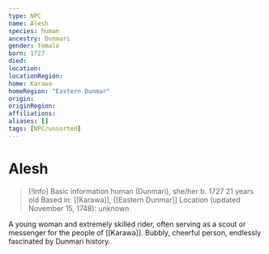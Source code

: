 ```yaml
---
type: NPC
name: Alesh
species: human
ancestry: Dunmari
gender: female
born: 1727
died: 
location: 
locationRegion:
home: Karawa
homeRegion: "Eastern Dunmar"
origin:
originRegion:
affiliations: 
aliases: []
tags: [NPC/unsorted]
---
```

# Alesh
>[!info] Basic information
>human (Dunmari), she/her
>b. 1727
>21 years old
>Based in: [[Karawa]], [[Eastern Dunmar]]
>Location (updated November 15, 1748): unknown

A young woman and extremely skilled rider, often serving as a scout or messenger for the people of [[Karawa]]. Bubbly, cheerful person, endlessly fascinated by Dunmari history. 